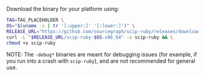 Download the binary for your platform using:

```bash
TAG=TAG_PLACEHOLDER \
OS="$(uname -s | tr '[:upper:]' '[:lower:]')" \
RELEASE_URL="https://github.com/sourcegraph/scip-ruby/releases/download/$TAG" \
curl -L "$RELEASE_URL/scip-ruby-$OS-x86_64" -o scip-ruby && \
chmod +x scip-ruby
```

NOTE: The `-debug*` binaries are meant for debugging issues (for example, if you run into a crash with `scip-ruby`), and are not recommended for general use.

